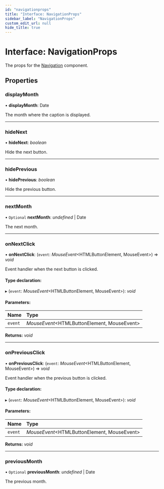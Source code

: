 ```yaml
---
id: "navigationprops"
title: "Interface: NavigationProps"
sidebar_label: "NavigationProps"
custom_edit_url: null
hide_title: true
---
```


# Interface: NavigationProps

The props for the [Navigation](../functions/navigation.md) component.

## Properties

### displayMonth

• **displayMonth**: Date

The month where the caption is displayed.

___

### hideNext

• **hideNext**: *boolean*

Hide the next button.

___

### hidePrevious

• **hidePrevious**: *boolean*

Hide the previous button.

___

### nextMonth

• `Optional` **nextMonth**: *undefined* \| Date

The next month.

___

### onNextClick

• **onNextClick**: (`event`: *MouseEvent*<HTMLButtonElement, MouseEvent\>) => *void*

Event handler when the next button is clicked.

#### Type declaration:

▸ (`event`: *MouseEvent*<HTMLButtonElement, MouseEvent\>): *void*

#### Parameters:

Name | Type |
:------ | :------ |
`event` | *MouseEvent*<HTMLButtonElement, MouseEvent\> |

**Returns:** *void*

___

### onPreviousClick

• **onPreviousClick**: (`event`: *MouseEvent*<HTMLButtonElement, MouseEvent\>) => *void*

Event handler when the previous button is clicked.

#### Type declaration:

▸ (`event`: *MouseEvent*<HTMLButtonElement, MouseEvent\>): *void*

#### Parameters:

Name | Type |
:------ | :------ |
`event` | *MouseEvent*<HTMLButtonElement, MouseEvent\> |

**Returns:** *void*

___

### previousMonth

• `Optional` **previousMonth**: *undefined* \| Date

The previous month.
